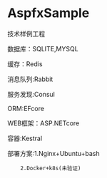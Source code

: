 # AspfxSample
技术样例工程

数据库：SQLITE,MYSQL

缓存：Redis

消息队列:Rabbit

服务发现:Consul

ORM:EFcore

WEB框架：ASP.NETcore

容器:Kestral

部署方案:1.Nginx+Ubuntu+bash

        2.Docker+k8s(未验证)


